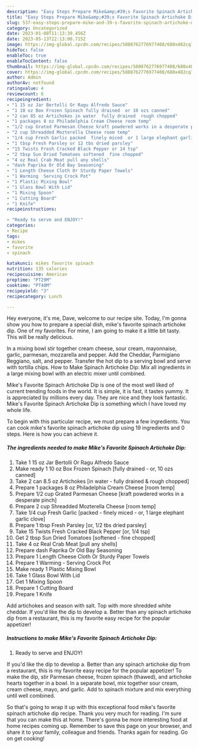 ```yaml
---
description: "Easy Steps Prepare Mike&amp;#39;s Favorite Spinach Artichoke Dip the Very Delicious"
title: "Easy Steps Prepare Mike&amp;#39;s Favorite Spinach Artichoke Dip the Very Delicious"
slug: 537-easy-steps-prepare-mike-and-39-s-favorite-spinach-artichoke-dip-the-very-delicious
category: Uncategorized
date: 2023-01-08T11:13:39.456Z
date: 2023-05-13T22:13:08.715Z
image: https://img-global.cpcdn.com/recipes/5808762776977408/680x482cq70/mikes-favorite-spinach-artichoke-dip-recipe-main-photo.jpg
hideToc: false
enableToc: true
enableTocContent: false
thumbnail: https://img-global.cpcdn.com/recipes/5808762776977408/680x482cq70/mikes-favorite-spinach-artichoke-dip-recipe-main-photo.jpg
cover: https://img-global.cpcdn.com/recipes/5808762776977408/680x482cq70/mikes-favorite-spinach-artichoke-dip-recipe-main-photo.jpg
author: Admin
authorAv: notfound
ratingvalue: 4
reviewcount: 6
recipeingredient:
- "1 15 oz Jar Bertolli Or Ragu Alfredo Sauce"
- "1 10 oz Box Frozen Spinach fully drained  or 10 ozs canned"
- "2 can 85 oz Artichokes in water  fully drained  rough chopped"
- "1 packages 8 oz Philadelphia Cream Cheese room temp"
- "1/2 cup Grated Parmesan Cheese kraft powdered works in a desperate pinch"
- "2 cup Shreadded Mozterella Cheese room temp"
- "1/4 cup Fresh Garlic packed  finely miced  or 1 large elephant garlic clove"
- "1 tbsp Fresh Parsley or 12 tbs dried parsley"
- "15 Twists Fresh Cracked Black Pepper or 14 tsp"
- "2 tbsp Sun Dried Tomatoes softened  fine chopped"
- "4 oz Real Crab Meat pull any shells"
- "dash Paprika Or Old Bay Seasoning"
- "1 Length Cheese Cloth Or Sturdy Paper Towels"
- "1 Warming  Serving Crock Pot"
- "1 Plastic Mixing Bowl"
- "1 Glass Bowl With Lid"
- "1 Mixing Spoon"
- "1 Cutting Board"
- "1 Knife"
recipeinstructions:

- "Ready to serve and ENJOY!"
categories:
- Recipe
tags:
- mikes
- favorite
- spinach

katakunci: mikes favorite spinach 
nutrition: 135 calories
recipecuisine: American
preptime: "PT29M"
cooktime: "PT40M"
recipeyield: "3"
recipecategory: Lunch

---
```



Hey everyone, it's me, Dave, welcome to our recipe site. Today, I'm gonna show you how to prepare a special dish, mike&#39;s favorite spinach artichoke dip. One of my favorites. For mine, I am going to make it a little bit tasty. This will be really delicious.

In a mixing bowl stir together cream cheese, sour cream, mayonnaise, garlic, parmesan, mozzarella and pepper. Add the Cheddar, Parmigiano Reggiano, salt, and pepper. Transfer the hot dip to a serving bowl and serve with tortilla chips. How to Make Spinach Artichoke Dip: Mix all ingredients in a large mixing bowl with an electric mixer until combined.

Mike&#39;s Favorite Spinach Artichoke Dip is one of the most well liked of current trending foods in the world. It is simple, it is fast, it tastes yummy. It is appreciated by millions every day. They are nice and they look fantastic. Mike&#39;s Favorite Spinach Artichoke Dip is something which I have loved my whole life.


To begin with this particular recipe, we must prepare a few ingredients. You can cook mike&#39;s favorite spinach artichoke dip using 19 ingredients and 0 steps. Here is how you can achieve it.

<!--inarticleads1-->

##### The ingredients needed to make Mike&#39;s Favorite Spinach Artichoke Dip:

1. Take 1 15 oz Jar Bertolli Or Ragu Alfredo Sauce
1. Make ready 1 10 oz Box Frozen Spinach [fully drained - or, 10 ozs canned]
1. Take 2 can 8.5 oz Artichokes [in water - fully drained &amp; rough chopped]
1. Prepare 1 packages 8 oz Philadelphia Cream Cheese [room temp]
1. Prepare 1/2 cup Grated Parmesan Cheese [kraft powdered works in a desperate pinch]
1. Prepare 2 cup Shreadded Mozterella Cheese [room temp]
1. Take 1/4 cup Fresh Garlic [packed - finely miced - or, 1 large elephant garlic clove]
1. Prepare 1 tbsp Fresh Parsley [or, 1/2 tbs dried parsley]
1. Take 15 Twists Fresh Cracked Black Pepper [or, 1/4 tsp]
1. Get 2 tbsp Sun Dried Tomatoes [softened - fine chopped]
1. Take 4 oz Real Crab Meat [pull any shells]
1. Prepare dash Paprika Or Old Bay Seasoning
1. Prepare 1 Length Cheese Cloth Or Sturdy Paper Towels
1. Prepare 1 Warming - Serving Crock Pot
1. Make ready 1 Plastic Mixing Bowl
1. Take 1 Glass Bowl With Lid
1. Get 1 Mixing Spoon
1. Prepare 1 Cutting Board
1. Prepare 1 Knife


Add artichokes and season with salt. Top with more shredded white cheddar. If you&#39;d like the dip to develop a. Better than any spinach artichoke dip from a restaurant, this is my favorite easy recipe for the popular appetizer! 

<!--inarticleads2-->

##### Instructions to make Mike&#39;s Favorite Spinach Artichoke Dip:


1. Ready to serve and ENJOY!

If you&#39;d like the dip to develop a. Better than any spinach artichoke dip from a restaurant, this is my favorite easy recipe for the popular appetizer! To make the dip, stir Parmesan cheese, frozen spinach (thawed), and artichoke hearts together in a bowl. In a separate bowl, mix together sour cream, cream cheese, mayo, and garlic. Add to spinach mixture and mix everything until well combined. 

So that's going to wrap it up with this exceptional food mike&#39;s favorite spinach artichoke dip recipe. Thank you very much for reading. I'm sure that you can make this at home. There's gonna be more interesting food at home recipes coming up. Remember to save this page on your browser, and share it to your family, colleague and friends. Thanks again for reading. Go on get cooking!
